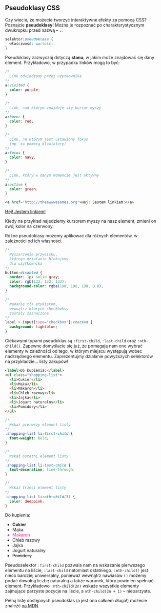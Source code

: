 ## Pseudoklasy CSS

Czy wiecie, że możecie tworzyć interaktywne efekty za pomocą CSS? Poznajcie <b>pseudoklasy</b>! Można je rozpoznać po charakterystycznym dwukropku przed nazwą – `:`.

```css
selektor:pseudoklasa {
  właściwość: wartość;
}
```

Pseudoklasy zazwyczaj dotyczą <b>stanu</b>, w jakim może znajdować się dany element. Przykładowo, w przypadku linków mogą to być:

```css
/*
  Link odwiedzony przez użytkownika
*/
a:visited {
  color: purple;
}

/*
  Link, nad którym znajduje się kursor myszy
*/
a:hover {
  color: red;
}

/*
  Link, na którym jest ustawiony fokus
  (np. za pomocą klawiatury)
*/
a:focus {
  color: navy;
}

/*
  Link, który w danym momencie jest aktywny
*/
a:active {
  color: green;
}
```

```html
<a href="http://theawwwesomes.org">Hej! Jestem linkiem!</a>
```

<div class="example-wrapper" id="awww-pseudoclasses-exercise">
  <a href="http://theawwwesomes.org">Hej! Jestem linkiem!</a>
</div>

Kiedy na przykład najedziemy kursorem myszy na nasz element, zmieni on swój kolor na czerwony.

Różne pseudoklasy możemy aplikować dla różnych elementów, w zależności od ich własności.

```css
/*
  Wyszarzenie przycisku,
  którego działanie blokujemy
  dla użytkownika
*/
button:disabled {
  border: 1px solid gray;
  color: rgb(133, 133, 133);
  background-color: rgba(198, 198, 198, 0.8);
}

/*
  Nadanie tła etykietom,
  wewnątrz których checkboksy
  zostały zaznaczone
*/
label > input[type="checkbox"]:checked {
  background: lightblue;
}
```

Ciekawymi typami pseudoklas są `:first-child`, `:last-child` oraz `:nth-child()`. Zapewne domyślacie się już, że pomagają nam one wybrać elementy w zależności od tego, w którym miejscu występują wobec nadrzędnego elementu. Zaprezentujmy działanie powyższych selektorów na przykładzie… listy zakupów!

```html
<label>Do kupienia:</label>
<ul class="shopping-list">
  <li>Cukier</li>
  <li>Mąka</li>
  <li>Makaron</li>
  <li>Chleb razowy</li>
  <li>Jajka</li>
  <li>Jogurt naturalny</li>
  <li>Pomidory</li>
</ul>
```

```css
/*
  Wskaż pierwszy element listy
*/
.shopping-list li:first-child {
  font-weight: bold;
}

/*
  Wskaż ostatni element listy
*/
.shopping-list li:last-child {
  text-decoration: line-through;
}

/*
  Wskaż trzeci element listy
*/
.shopping-list li:nth-child(3) {
  color: deeppink;
}
```

<div class="example-wrapper">
<label>Do kupienia:</label>
<ul class="shopping-list">
  <li style="font-weight:bold">Cukier</li>
  <li>Mąka</li>
  <li style="color:deeppink">Makaron</li>
  <li>Chleb razowy</li>
  <li>Jajka</li>
  <li>Jogurt naturalny</li>
  <li style="text-decoration:line-through">Pomidory</li>
</ul>
</div>

Pseudoselektor `:first-child` pozwala nam na wskazanie pierwszego elementu na liście, `:last-child` natomiast ostatniego. `:nth-child()` jest nieco bardziej uniwersalny, ponieważ wewnątrz nawiasów `()` możemy podać dowolną liczbę naturalną a także warunek, który powinien spełniać element. Przykładowo `:nth-child(2n)` wskaże wszystkie elementy zajmujące parzyste pozycje na liście, a `nth-child(2n + 1)` – nieparzyste.

Pełną listę dostępnych pseudoklas (a jest ona całkiem długa!) możecie znaleźć [na MDN](https://developer.mozilla.org/en-US/docs/Web/CSS/Pseudo-classes).
